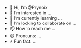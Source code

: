 - 👋 Hi, I’m @Prynoix
- 👀 I’m interested in ...
- 🌱 I’m currently learning ...
- 💞️ I’m looking to collaborate on ...
- 📫 How to reach me ...
- 😄 Pronouns: ...
- ⚡ Fun fact: ...

<!---
Prynoix/Prynoix is a ✨ special ✨ repository because its `README.md` (this file) appears on your GitHub profile.
You can click the Preview link to take a look at your changes.
--->
